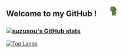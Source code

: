 ## Welcome to my GitHub ! 　<img alt="GIF" src="https://github.com/suzusou/suzusou/blob/main/pepefrg-4.gif" width="8%" />
### [![suzusou's GitHub stats](https://github-readme-stats.vercel.app/api?username=suzusou&theme=vue-dark&show_icons=true)](https://github.com/suzusou/github-readme-stats)

[![Top Langs](https://github-readme-stats.vercel.app/api/top-langs/?username=suzusou&theme=vue-dark&show_icons=true&layout=compact)](https://github.com/suzusou/github-readme-stats) 



<!--
**suzusou/suzusou** is a ✨ _special_ ✨ repository because its `README.md` (this file) appears on your GitHub profile..

Here are some ideas to get you started:

- 🔭 I’m currently working on ...
- 🌱 I’m currently learning ...
- 👯 I’m looking to collaborate on ...
- 🤔 I’m looking for help with ...
- 💬 Ask me about ...
- 📫 How to reach me: ...
- 😄 Pronouns: ...
- ⚡ Fun fact: ...

-->
